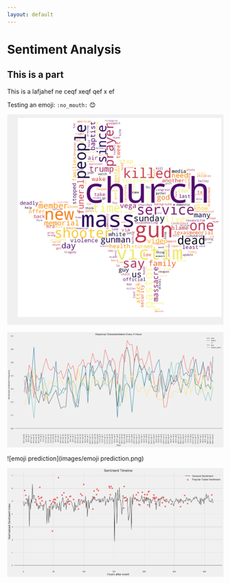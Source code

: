 ```yaml
---
layout: default
---
```


# Sentiment Analysis

## This is a part

This is a lafjahef ne ceqf xeqf qef x ef

Testing an emoji: `:no_mouth:`  😊





![emoji prediction](images/word_cloud.png)

![over_time](images/emoji_over_time.png)



![emoji prediction](images/emoji prediction.png)

![over_time](images/over_time.png)